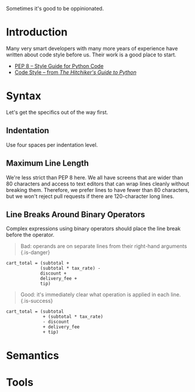 <!-- TITLE: Python Style -->

Sometimes it's good to be oppinionated.
# Introduction
Many very smart developers with many more years of experience have written about code style before us. Their work is a good place to start.

- [PEP 8 – Style Guide for Python Code][pep8]
- [Code Style – from *The Hitchiker's Guide to Python*][hhgp]

# Syntax
Let's get the specifics out of the way first.

## Indentation
Use four spaces per indentation level.

## Maximum Line Length
We're less strict than PEP 8 here. We all have screens that are wider than 80 characters and access to text editors that can wrap lines cleanly without breaking them. Therefore, we prefer lines to have fewer than 80 characters, but we won't reject pull requests if there are 120-character long lines.

## Line Breaks Around Binary Operators
Complex expressions using binary operators should place the line break before the operator.

> Bad: operands are on separate lines from their right-hand arguments
{.is-danger}

```
cart_total = (subtotal +
             (subtotal * tax_rate) -
             discount +
             delivery_fee +
             tip)
```

> Good: it's immediately clear what operation is applied in each line.
{.is-success}

```
cart_total = (subtotal
              + (subtotal * tax_rate)
              - discount
              + delivery_fee
              + tip)
```

[pep8]: https://www.python.org/dev/peps/pep-0008/
[hhgp]: http://docs.python-guide.org/en/latest/writing/style/

# Semantics

# Tools
